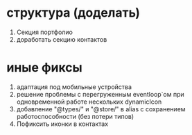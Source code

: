 # структура (доделать)

1. Секция портфолио
2. доработать секцию контактов

# иные фиксы

1. адаптация под мобильные устройства
2. решение проблемы с перегруженным eventloop`ом при одновременной работе нескольких dynamicIcon
3. добавление "@types/" и "@store/" в alias с сохранением работоспособности (без потери типов)
4. Пофиксить иконки в контактах
